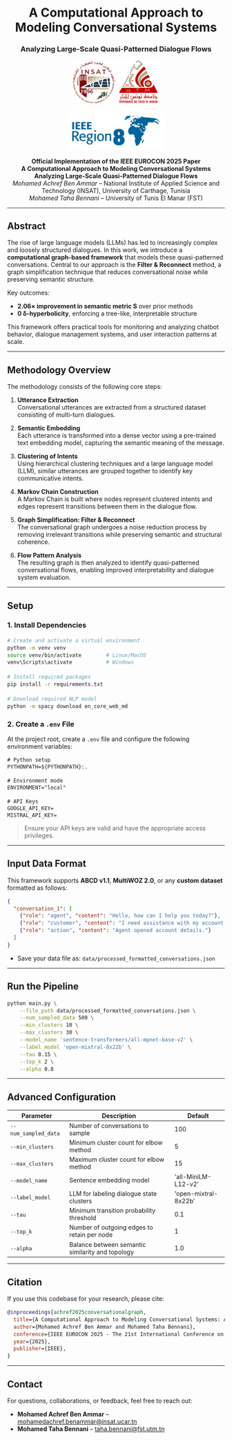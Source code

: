 <h1 align="center">A Computational Approach to Modeling Conversational Systems</h1>
<h3 align="center">Analyzing Large-Scale Quasi-Patterned Dialogue Flows</h3>

<p align="center">
  <img src="resources/logo_c.png" alt="INSAT logo" width="100">
  <img src="resources/utm-og-img.png" alt="FST Logo" width="100"/>

  <p align = "center">
    <img src="resources/IEEE-Region-8-Logo.png" alt="IEEE XPLORE logo" width="230">
  </p>
</p>


<p align="center">
  <strong>Official Implementation of the IEEE EUROCON 2025 Paper <br>A Computational Approach to Modeling Conversational Systems</h1>
Analyzing Large-Scale Quasi-Patterned Dialogue Flows</strong><br>
  <em>Mohamed Achref Ben Ammar</em> – National Institute of Applied Science and Technology (INSAT), University of Carthage, Tunisia<br>
  <em>Mohamed Taha Bennani</em> – University of Tunis El Manar (FST)
</p>

---

## Abstract

The rise of large language models (LLMs) has led to increasingly complex and loosely structured dialogues. In this work, we introduce a **computational graph-based framework** that models these quasi-patterned conversations. Central to our approach is the **Filter & Reconnect** method, a graph simplification technique that reduces conversational noise while preserving semantic structure.

Key outcomes:
- **2.06× improvement in semantic metric S** over prior methods
- **0 δ-hyperbolicity**, enforcing a tree-like, interpretable structure

This framework offers practical tools for monitoring and analyzing chatbot behavior, dialogue management systems, and user interaction patterns at scale.

---

## Methodology Overview

The methodology consists of the following core steps:

1. **Utterance Extraction**  
   Conversational utterances are extracted from a structured dataset consisting of multi-turn dialogues.

2. **Semantic Embedding**  
   Each utterance is transformed into a dense vector using a pre-trained text embedding model, capturing the semantic meaning of the message.

3. **Clustering of Intents**  
   Using hierarchical clustering techniques and a large language model (LLM), similar utterances are grouped together to identify key communicative intents.

4. **Markov Chain Construction**  
   A Markov Chain is built where nodes represent clustered intents and edges represent transitions between them in the dialogue flow.

5. **Graph Simplification: Filter & Reconnect**  
   The conversational graph undergoes a noise reduction process by removing irrelevant transitions while preserving semantic and structural coherence.

6. **Flow Pattern Analysis**  
   The resulting graph is then analyzed to identify quasi-patterned conversational flows, enabling improved interpretability and dialogue system evaluation.

---

## Setup

### 1. Install Dependencies

```bash
# Create and activate a virtual environment
python -m venv venv
source venv/bin/activate        # Linux/MacOS
venv\Scripts\activate           # Windows

# Install required packages
pip install -r requirements.txt

# Download required NLP model
python -m spacy download en_core_web_md
```

### 2. Create a `.env` File

At the project root, create a `.env` file and configure the following environment variables:

```dotenv
# Python setup
PYTHONPATH=${PYTHONPATH}:.

# Environment mode
ENVIRONMENT="local"

# API Keys
GOOGLE_API_KEY=
MISTRAL_API_KEY=
```

> Ensure your API keys are valid and have the appropriate access privileges.

---

## Input Data Format

This framework supports **ABCD v1.1**, **MultiWOZ 2.0**, or any **custom dataset** formatted as follows:

```json
{
  "conversation_1": [
    {"role": "agent", "content": "Hello, how can I help you today?"},
    {"role": "customer", "content": "I need assistance with my account."},
    {"role": "action", "content": "Agent opened account details."}
  ]
}
```

- Save your data file as: `data/processed_formatted_conversations.json`

---

## Run the Pipeline

```bash
python main.py \
    --file_path data/processed_formatted_conversations.json \
    --num_sampled_data 500 \
    --min_clusters 10 \
    --max_clusters 30 \
    --model_name 'sentence-transformers/all-mpnet-base-v2' \
    --label_model 'open-mixtral-8x22b' \
    --tau 0.15 \
    --top_k 2 \
    --alpha 0.8
```

---

## Advanced Configuration

| Parameter            | Description                                      | Default                         |
|----------------------|--------------------------------------------------|---------------------------------|
| `--num_sampled_data` | Number of conversations to sample                | 100                             |
| `--min_clusters`     | Minimum cluster count for elbow method           | 5                               |
| `--max_clusters`     | Maximum cluster count for elbow method           | 15                              |
| `--model_name`       | Sentence embedding model                         | 'all-MiniLM-L12-v2'             |
| `--label_model`      | LLM for labeling dialogue state clusters         | 'open-mixtral-8x22b'            |
| `--tau`              | Minimum transition probability threshold         | 0.1                             |
| `--top_k`            | Number of outgoing edges to retain per node      | 1                               |
| `--alpha`            | Balance between semantic similarity and topology | 1.0                             |

---

## Citation

If you use this codebase for your research, please cite:

```bibtex
@inproceedings{achref2025conversationalgraph,
  title={A Computational Approach to Modeling Conversational Systems: Analyzing Large-Scale Quasi-Patterned Dialogue Flows},
  author={Mohamed Achref Ben Ammar and Mohamed Taha Bennani},
  conference={IEEE EUROCON 2025 - The 21st International Conference on Smart Technologies},
  year={2025},
  publisher={IEEE},
}
```

---

## Contact

For questions, collaborations, or feedback, feel free to reach out:

- **Mohamed Achref Ben Ammar** – [mohamedachref.benammar@insat.ucar.tn](mailto:mohamedachref.benammar@insat.ucar.tn)  
- **Mohamed Taha Bennani** – [taha.bennani@fst.utm.tn](mailto:taha.bennani@fst.utm.tn)
